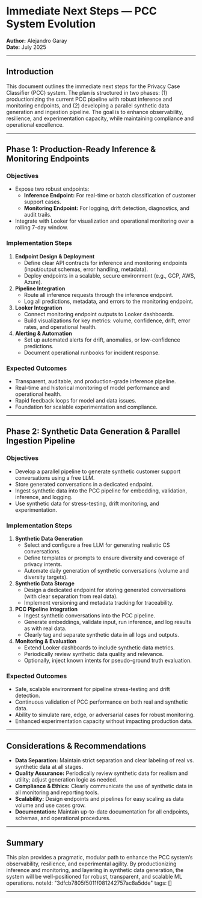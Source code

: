 # Immediate Next Steps — PCC System Evolution

**Author:** Alejandro Garay  
**Date:** July 2025

---

## Introduction

This document outlines the immediate next steps for the Privacy Case Classifier (PCC) system. The plan is structured in two phases: (1) productionizing the current PCC pipeline with robust inference and monitoring endpoints, and (2) developing a parallel synthetic data generation and ingestion pipeline. The goal is to enhance observability, resilience, and experimentation capacity, while maintaining compliance and operational excellence.

---

## Phase 1: Production-Ready Inference & Monitoring Endpoints

### Objectives
- Expose two robust endpoints:
  - **Inference Endpoint:** For real-time or batch classification of customer support cases.
  - **Monitoring Endpoint:** For logging, drift detection, diagnostics, and audit trails.
- Integrate with Looker for visualization and operational monitoring over a rolling 7-day window.

### Implementation Steps
1. **Endpoint Design & Deployment**
   - Define clear API contracts for inference and monitoring endpoints (input/output schemas, error handling, metadata).
   - Deploy endpoints in a scalable, secure environment (e.g., GCP, AWS, Azure).
2. **Pipeline Integration**
   - Route all inference requests through the inference endpoint.
   - Log all predictions, metadata, and errors to the monitoring endpoint.
3. **Looker Integration**
   - Connect monitoring endpoint outputs to Looker dashboards.
   - Build visualizations for key metrics: volume, confidence, drift, error rates, and operational health.
4. **Alerting & Automation**
   - Set up automated alerts for drift, anomalies, or low-confidence predictions.
   - Document operational runbooks for incident response.

### Expected Outcomes
- Transparent, auditable, and production-grade inference pipeline.
- Real-time and historical monitoring of model performance and operational health.
- Rapid feedback loops for model and data issues.
- Foundation for scalable experimentation and compliance.

---

## Phase 2: Synthetic Data Generation & Parallel Ingestion Pipeline

### Objectives
- Develop a parallel pipeline to generate synthetic customer support conversations using a free LLM.
- Store generated conversations in a dedicated endpoint.
- Ingest synthetic data into the PCC pipeline for embedding, validation, inference, and logging.
- Use synthetic data for stress-testing, drift monitoring, and experimentation.

### Implementation Steps
1. **Synthetic Data Generation**
   - Select and configure a free LLM for generating realistic CS conversations.
   - Define templates or prompts to ensure diversity and coverage of privacy intents.
   - Automate daily generation of synthetic conversations (volume and diversity targets).
2. **Synthetic Data Storage**
   - Design a dedicated endpoint for storing generated conversations (with clear separation from real data).
   - Implement versioning and metadata tracking for traceability.
3. **PCC Pipeline Integration**
   - Ingest synthetic conversations into the PCC pipeline.
   - Generate embeddings, validate input, run inference, and log results as with real data.
   - Clearly tag and separate synthetic data in all logs and outputs.
4. **Monitoring & Evaluation**
   - Extend Looker dashboards to include synthetic data metrics.
   - Periodically review synthetic data quality and relevance.
   - Optionally, inject known intents for pseudo-ground truth evaluation.

### Expected Outcomes
- Safe, scalable environment for pipeline stress-testing and drift detection.
- Continuous validation of PCC performance on both real and synthetic data.
- Ability to simulate rare, edge, or adversarial cases for robust monitoring.
- Enhanced experimentation capacity without impacting production data.

---

## Considerations & Recommendations
- **Data Separation:** Maintain strict separation and clear labeling of real vs. synthetic data at all stages.
- **Quality Assurance:** Periodically review synthetic data for realism and utility; adjust generation logic as needed.
- **Compliance & Ethics:** Clearly communicate the use of synthetic data in all monitoring and reporting tools.
- **Scalability:** Design endpoints and pipelines for easy scaling as data volume and use cases grow.
- **Documentation:** Maintain up-to-date documentation for all endpoints, schemas, and operational procedures.

---

## Summary

This plan provides a pragmatic, modular path to enhance the PCC system’s observability, resilience, and experimental agility. By productionizing inference and monitoring, and layering in synthetic data generation, the system will be well-positioned for robust, transparent, and scalable ML operations. 
noteId: "3dfcb7805f5011f081242757ac8a5dde"
tags: []

---

 